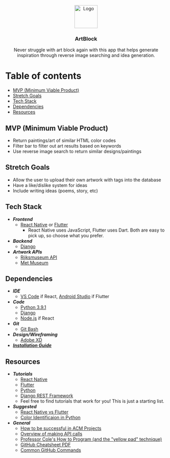 <p align="center">
  <a href="https://example.com/">
    <img src="https://via.placeholder.com/72" alt="Logo" width=72 height=72>
  </a>

  <h3 align="center">ArtBlock</h3>

  <p align="center">
    Never struggle with art block again with this app that helps generate inspiration through reverse image searching and idea generation.
  </p>
</p>


# Table of contents

- [MVP (Minimum Viable Product)](#mvp-minimum-viable-product)
- [Stretch Goals](#stretch-goals)
- [Tech Stack](#tech-stack)
- [Dependencies](#dependencies)
- [Resources](#resources)



## MVP (Minimum Viable Product)

- Return paintings/art of similar HTML color codes
- Filter bar to filter out art results based on keywords
- Use reverse image search to return similar designs/paintings

## Stretch Goals

- Allow the user to upload their own artwork with tags into the database
- Have a like/dislike system for ideas
- Include writing ideas (poems, story, etc)

## Tech Stack
- ___Frontend___
  - [React Native](https://reactnative.dev/) or [Flutter](https://flutter.dev/)
    - React Native uses JavaScript, Flutter uses Dart. Both are easy to pick up, so choose what you prefer.
- ___Backend___
  - [Django](https://www.djangoproject.com/)
- ___Artwork APIs___
  - [Rijksmuseum API](https://data.rijksmuseum.nl/object-metadata/api/)
  - [Met Museum](https://metmuseum.github.io)
  
## Dependencies
  
  - ___IDE___
    - [VS Code](https://code.visualstudio.com/) if React, [Android Studio](https://developer.android.com/studio) if Flutter
  - ___Code___
    - [Python 3.9.1](https://www.python.org/downloads/release/python-391/)
    - [Django](https://docs.djangoproject.com/en/3.1/topics/install/#installing-official-release)
    - [Node.js](https://nodejs.org/en/) if React 
  - ___Git___
    - [Git Bash](https://git-scm.com/downloads)
  - ___Design/Wireframing___
    - [Adobe XD](https://www.adobe.com/products/xd.html)
  - [___Installation Guide___](https://docs.google.com/document/d/1ClNwpayZMywN7oAIqu_Ey6c9pQLTv4TxO0ivos7__x0/edit)

## Resources
  - ___Tutorials___
    - [React Native](https://reactnative.dev/docs/getting-started)
    - [Flutter](https://flutter.dev/docs/get-started/codelab)
    - [Python](https://www.programiz.com/python-programming/tutorial)
    - [Django REST Framework](https://realpython.com/django-rest-framework-quick-start/)
    - Feel free to find tutorials that work for you! This is just a starting list.
  - ___Suggested___
    - [React Native vs Flutter](https://blog.codemagic.io/flutter-vs-react-native-a-developers-perspective/)
    - [Color Identificaion in Python](https://towardsdatascience.com/color-identification-in-images-machine-learning-application-b26e770c4c71)
   - ___General___
      - [How to be successful in ACM Projects](https://docs.google.com/document/d/18Zi3DrKG5e6g5Bojr8iqxIu6VIGl86YBSFlsnJnlM88/edit?usp=sharing)
      -	[Overview of making API calls](https://snipcart.com/blog/apis-integration-usage-benefits)
      - [Professor Cole's How to Program (and the "yellow pad" technique)](https://personal.utdallas.edu/~jxc064000/HowToProgram.html)
      - [GitHub Cheatsheet PDF](https://www.atlassian.com/dam/jcr:8132028b-024f-4b6b-953e-e68fcce0c5fa/atlassian-git-cheatsheet.pdf)
      - [Common GitHub Commands](https://education.github.com/git-cheat-sheet-education.pdf)

